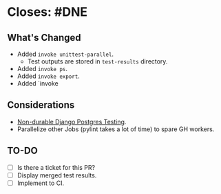 # Closes: #DNE

## What's Changed

- Added `invoke unittest-parallel`.
    - Test outputs are stored in `test-results` directory.
- Added `invoke ps`.
- Added `invoke export`.
- Added `invoke 

## Considerations

- [Non-durable Django Postgres Testing](https://docs.djangoproject.com/en/3.2/ref/databases/#speeding-up-test-execution-with-non-durable-settings).
- Parallelize other Jobs (pylint takes a lot of time) to spare GH workers.

## TO-DO

- [ ] Is there a ticket for this PR?
- [ ] Display merged test results.
- [ ] Implement to CI.
